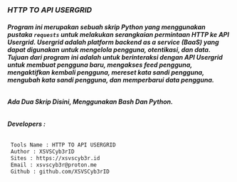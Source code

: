 ### ***HTTP TO API USERGRID***

###### ***Program ini merupakan sebuah skrip Python yang menggunakan pustaka `requests` untuk melakukan serangkaian permintaan HTTP ke API Usergrid. Usergrid adalah platform backend as a service (BaaS) yang dapat digunakan untuk mengelola pengguna, otentikasi, dan data. Tujuan dari program ini adalah untuk berinteraksi dengan API Usergrid untuk membuat pengguna baru, mengakses feed pengguna, mengaktifkan kembali pengguna, mereset kata sandi pengguna, mengubah kata sandi pengguna, dan memperbarui data pengguna.***

###### ***Ada Dua Skrip Disini, Menggunakan Bash Dan Python.***

###### ***Developers :***

```bash
 Tools Name : HTTP TO API USERGRID
 Author : XSVSCyb3rID
 Sites : https://xsvscyb3r.id
 Email : xsvscyb3r@proton.me
 Github : github.com/XSVSCyb3rID
```

